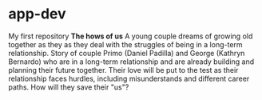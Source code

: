 # app-dev
My first repository
**The hows of us**
A young couple dreams of growing old together as they as they deal with the struggles of being in a long-term relationship.
Story of couple Primo (Daniel Padilla) and George (Kathryn Bernardo) who are in a long-term relationship and are already building and planning their future together. Their love will be put to the test as their relationship faces hurdles, including misunderstands and different career paths. How will they save their "us"?
